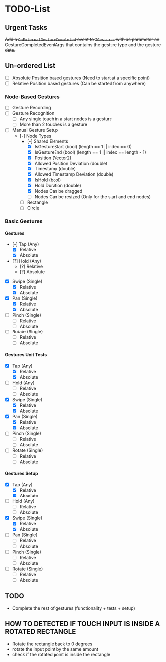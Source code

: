 # TODO-List

## Urgent Tasks

~~Add a `OnExternalGestureCompleted` event to `IGestures` with as parameter an GestureCompletedEventArgs that contains the gesture type and the gesture data.~~

## Un-ordered List

- [ ] Absolute Position based gestures (Need to start at a specific point)
- [ ] Relative Position based gestures (Can be started from anywhere)

### Node-Based Gestures

- [ ] Gesture Recording
- [ ] Gesture Recognition
    - [ ] Any single touch in a start nodes is a gesture
    - [ ] More than 2 touches is a gesture
- [ ] Manual Gesture Setup
    - [-] Node Types
        - [-] Shared Elements
            - [x] IsGestureStart (bool) (length == 1 || index == 0)
            - [x] IsGestureEnd (bool) (length == 1 || index == length - 1)
            - [x] Position (Vector2)
            - [x] Allowed Position Deviation (double)
            - [x] Timestamp (double)
            - [x] Allowed Timestamp Deviation (double)
            - [x] IsHold (bool)
            - [x] Hold Duration (double)
            - [x] Nodes Can be dragged
            - [ ] Nodes Can be resized (Only for the start and end nodes)
        - [ ] Rectangle
        - [ ] Circle

### Basic Gestures

#### Gestures

- [-] Tap (Any)
    - [x] Relative
    - [x] Absolute

- [?] Hold (Any)
    - [?] Relative
    - [?] Absolute

- [x] Swipe (Single)
    - [x] Relative
    - [x] Absolute

- [x] Pan (Single)
    - [x] Relative
    - [x] Absolute

- [ ] Pinch (Single)
    - [ ] Relative
    - [ ] Absolute
- [ ] Rotate (Single)
    - [ ] Relative
    - [ ] Absolute

#### Gestures Unit Tests

- [x] Tap (Any)
    - [x] Relative
    - [x] Absolute

- [ ] Hold (Any)
    - [ ] Relative
    - [ ] Absolute

- [x] Swipe (Single)
    - [x] Relative
    - [x] Absolute

- [x] Pan (Single)
    - [x] Relative
    - [x] Absolute

- [ ] Pinch (Single)
    - [ ] Relative
    - [ ] Absolute

- [ ] Rotate (Single)
    - [ ] Relative
    - [ ] Absolute

#### Gestures Setup

- [x] Tap (Any)
    - [x] Relative
    - [x] Absolute

- [ ] Hold (Any)
    - [ ] Relative
    - [ ] Absolute

- [x] Swipe (Single)
    - [x] Relative
    - [x] Absolute

- [ ] Pan (Single)
    - [ ] Relative
    - [ ] Absolute

- [ ] Pinch (Single)
    - [ ] Relative
    - [ ] Absolute

- [ ] Rotate (Single)
    - [ ] Relative
    - [ ] Absolute
    
## TODO

- Complete the rest of gestures (functionality + tests + setup)

## HOW TO DETECTED IF TOUCH INPUT IS INSIDE A ROTATED RECTANGLE

- Rotate the rectangle back to 0 degrees
- rotate the input point by the same amount
- check if the rotated point is inside the rectangle